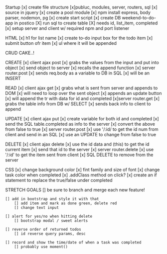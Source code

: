 Startup
    [x] create file structure
        [x]publuc, modules, server, routers, sql
            [x] source in jquery
            [x] create a pool module
    [x] npm install express, body parser, nodemon, pg
        [x] create start script
    [x] create DB weekend-to-do-app in postico
        [X] run sql to create table
            [X] needs id, list_item, completed
    [x] setup server and client w/ required npm and port listener

HTML
    [x] h1 for list name
    [x] create to-do input box for the todo item
    [x] submit button ofr item
    [x] ul where it will be appended

CRUD CAKE..!

CREATE 
    [x] client ajax post
        [x] grabs the values from the input and put into object
        [x] send object to server
        [x] recalls the append function
    [x] server router.post
        [x] sends req.body as a variable to DB in SQL 
            [x] will be an INSERT 

READ
    [x] client ajax get
        [x] grabs what is sent from server and appends to DOM
            [x] will need to loop over the sent object
            [x] appends an update button
            [x] will append the tr with data for id and completed
    [x]server router.get
        [x] grabs the table info from DB w/ SELECT
        [x] sends back info to client to append

UPDATE
    [x] client ajax put
        [x] create variable for both id and completed
        [x] send the SQL table.completed as info to the server
            [x] convert the above from false to true
    [x] server router.post
        [x] use '/:id/ to get the id num from client and send in an SQL
            [x] use an UPDATE to change from false to true

DELETE
    [x] client ajax delete
        [x] use the id data and (this) to get the id current item
        [x] send that id to the server
    [x] server router.delete
        [x] use '/:id' to get the item sent from client
            [x] SQL DELETE to remove from the server


CSS
    [x] change background color
        [x] fint family and size of font
    [x] change task color when completed
        [x] .addClass method on click?
        [x] create an if statement to replace the true/false under completed

STRETCH GOALS
    [] be sure to branch and merge each new feature!

    [] add in bootstrap and style it with that 
        [] add item and mark as done green, delete red
        [] change text input

    [] alert for yes/no when hitting delete
        [] bootstrap modal / sweet alerts

    [] reverse order of returned todos
        [] id reverse query params, desc

    [] record and show the time/date of when a task was completed
        [] probably use moment()